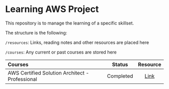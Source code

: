 # Learning AWS Project
      
This repository is to manage the learning of a specific skillset.

The structure is the following:

`/resources`: Links, reading notes and other resources are placed here

`/courses`: Any current or past courses are stored here

| Courses           | Status | Resource |
| :---------------- | :------: | :----: |
| AWS Certified Solution Architect - Professional |   Completed   | [Link](./courses/AWS%20Certified%20Solutions%20Architect%20-%20Professional%20(SAP-C02)/README.md)|
